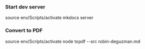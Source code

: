 ### Start dev server
source env/Scripts/activate
mkdocs server

### Convert to PDF
source env/Scripts/activate
node topdf --src robin-deguzman.md